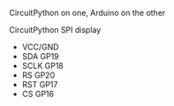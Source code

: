 CircuitPython on one, Arduino on the other

CircuitPython SPI display
- VCC/GND
- SDA GP19
- SCLK GP18
- RS GP20
- RST GP17
- CS GP16